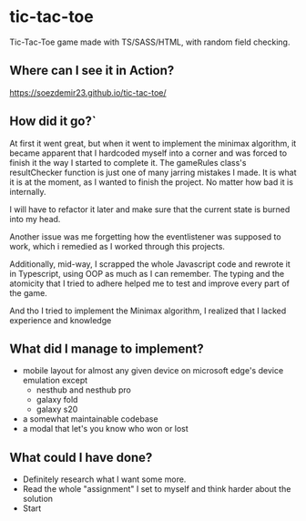 # tic-tac-toe
Tic-Tac-Toe game made with TS/SASS/HTML, with random field checking.
## Where can I see it in Action?
https://soezdemir23.github.io/tic-tac-toe/
## How did it go?`
At first it went great, but when it went to implement the minimax
algorithm, it became apparent that I hardcoded myself into a corner 
and was forced to finish it the way I started to complete it.
The gameRules class's resultChecker function is just one of many jarring mistakes I made.
It is what it is at the moment, as I wanted to finish the project.
No matter how bad it is internally.

I will have to refactor it later and make sure that the current
state is burned into my head.

Another issue was me forgetting how the eventlistener was supposed to work, which i remedied as I worked through this projects.

Additionally, mid-way, I scrapped the whole Javascript code and 
rewrote it in Typescript, using OOP as much as I can remember.
The typing and the atomicity that I tried to adhere helped me to
test and improve every part of the game. 

And tho I tried to implement the Minimax algorithm, I realized that I lacked experience and knowledge

## What did I manage to implement?
+ mobile layout for almost any given device on microsoft edge's device emulation except
    + nesthub and nesthub pro
    + galaxy fold
    + galaxy s20
+ a somewhat maintainable codebase
+ a modal that let's you know who won or lost


## What could I have done?
+ Definitely research what I want some more.
+ Read the whole "assignment" I set to myself and think harder about the solution
+ Start